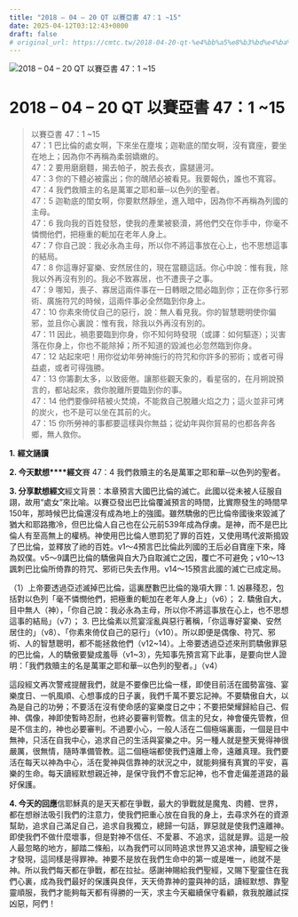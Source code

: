 ```yaml
---
title: "2018 – 04 – 20 QT 以賽亞書 47：1 ~15"
date: 2025-04-12T03:12:43+0800
draft: false
# original_url: https://cmtc.tw/2018-04-20-qt-%e4%bb%a5%e8%b3%bd%e4%ba%9e%e6%9b%b8-47%ef%bc%9a1-15
---
```


![2018 – 04 – 20 QT 以賽亞書 47：1 ~15](/images/qt.jpg   "2018 – 04 – 20 QT 以賽亞書 47：1 ~15")

# 2018 – 04 – 20 QT 以賽亞書 47：1 ~15

> 以賽亞書 47：1 ~15  
> 47：1 巴比倫的處女啊，下來坐在塵埃；迦勒底的閨女啊，沒有寶座，要坐在地上；因為你不再稱為柔弱嬌嫩的。  
> 47：2 要用磨磨麵，揭去帕子，脫去長衣，露腿逿河。  
> 47：3 你的下體必被露出；你的醜陋必被看見。我要報仇，誰也不寬容。  
> 47：4 我們救贖主的名是萬軍之耶和華─以色列的聖者。  
> 47：5 迦勒底的閨女啊，你要默然靜坐，進入暗中，因為你不再稱為列國的主母。  
> 47：6 我向我的百姓發怒，使我的產業被褻瀆，將他們交在你手中，你毫不憐憫他們，把極重的軛加在老年人身上。  
> 47：7 你自己說：我必永為主母，所以你不將這事放在心上，也不思想這事的結局。  
> 47：8 你這專好宴樂、安然居住的，現在當聽這話。你心中說：惟有我，除我以外再沒有別的。我必不致寡居，也不遭喪子之事。  
> 47：9 哪知，喪子、寡居這兩件事在一日轉眼之間必臨到你；正在你多行邪術、廣施符咒的時候，這兩件事必全然臨到你身上。  
> 47：10 你素來倚仗自己的惡行，說：無人看見我。你的智慧聰明使你偏邪，並且你心裏說：惟有我，除我以外再沒有別的。  
> 47：11 因此，禍患要臨到你身，你不知何時發現（或譯：如何驅逐）；災害落在你身上，你也不能除掉；所不知道的毀滅也必忽然臨到你身。  
> 47：12 站起來吧！用你從幼年勞神施行的符咒和你許多的邪術；或者可得益處，或者可得強勝。  
> 47：13 你籌劃太多，以致疲倦。讓那些觀天象的，看星宿的，在月朔說預言的，都站起來，救你脫離所要臨到你的事。  
> 47：14 他們要像碎秸被火焚燒，不能救自己脫離火焰之力；這火並非可烤的炭火，也不是可以坐在其前的火。  
> 47：15 你所勞神的事都要這樣與你無益；從幼年與你貿易的也都各奔各鄉，無人救你。

**1.** **經文誦讀**

**2. 今天默想****經文**賽 47：4 我們救贖主的名是萬軍之耶和華─以色列的聖者。

**3. 分享默想經文**經文背景：本章預言大國巴比倫的滅亡。此國以從未被人征服自詡，故用“處女”來比喻。以賽亞發出巴比倫覆滅預言的時間，比實際發生的時間早150年，那時候巴比倫還沒有成為地上的強國。雖然驕傲的巴比倫帝國後來毀滅了猶大和耶路撒冷，但巴比倫人自己也在公元前539年成為俘虜。是神，而不是巴比倫人有至高無上的權柄。神使用巴比倫人懲罰犯了罪的百姓，又使用瑪代波斯搗毀了巴比倫，並釋放了祂的百姓。v1～4預言巴比倫此列國的王后必自寶座下來，降為奴僕。v5～9講巴比倫的驕傲與自大乃自取滅亡之因，覆亡不可避免；v10～13諷刺巴比倫所倚靠的符咒、邪術已失去作用。v14～15預言此國的滅亡已成定局。

（1）上帝要透過亞述滅掉巴比倫，這裏歷數巴比倫的幾項大罪：1. 凶暴殘忍，包括對以色列「毫不憐憫他們，把極重的軛加在老年人身上」（v6）； 2. 驕傲自大，目中無人（神），「你自己說：我必永為主母，所以你不將這事放在心上，也不思想這事的結局」（v7）； 3. 巴比倫素以荒宴淫亂與惡行著稱，「你這專好宴樂、安然居住的」（v8）、「你素來倚仗自己的惡行」（v10）。所以即便是偶像、符咒、邪術、人的智慧聰明，都不能拯救他們（v12~14）。上帝要透過亞述來刑罰驕傲罪惡的巴比倫，人的驕傲要變成羞辱（v1~3），先知事先預言寫下此事，是要向世人證明：「我們救贖主的名是萬軍之耶和華─以色列的聖者。」（v4）

這段經文再次警戒提醒我們，就是不要像巴比倫一樣，即使目前活在國勢富強、宴樂度日、一帆風順、心想事成的日子裏，我們千萬不要忘記神。不要驕傲自大，以為是自己的功勞；不要活在沒有使命感的宴樂度日之中；不要把榮耀歸給自己、假神、偶像，神即使暫時忍耐，也終必要審判管教。信主的兒女，神會優先管教，但是不信主的，神也必要審判。不過要小心，一般人活在二個極端裏面，一個是目中無神，只活在自我中心，追求自己的生活與宴樂之中。另一種人就是整天覺得神很嚴厲，很無情，隨時準備管教。這二個極端都使我們遠離上帝，遠離真理。我們要活在每天以神為中心，活在愛神與信靠神的狀況之中，就能夠擁有真實的平安，喜樂的生命。每天讀經默想親近神，是保守我們不會忘記神，也不會走偏差道路的最好保護。

**4. 今天的回應**信耶穌真的是天天都在爭戰，最大的爭戰就是魔鬼、肉體、世界，都在想辦法吸引我們的注意力，使我們把重心放在自我的身上，去尋求外在的資源幫助，追求自己滿足自己，追求自我獨立，總歸一句話，罪惡就是使我們遠離神。即使我們不做什麼壞事，但是對神不信任、不愛慕、不追求，這就是罪。這是一般人最忽略的地方，腳踏二條船，以為我們可以同時追求世界又追求神，讀聖經之後才發現，這同樣是得罪神。神要不是放在我們生命中的第一或是唯一，祂就不是神。所以我們每天都在爭戰，都在拉扯。感謝神賜給我們聖經，又賜下聖靈住在我們心裏，成為我們最好的保護與良伴，天天倚靠神的靈與神的話，讀經默想、靠聖靈順服，我們才能夠每天都有得勝的一天，求主今天繼續保守看顧，救我脫離試探凶惡，阿們！